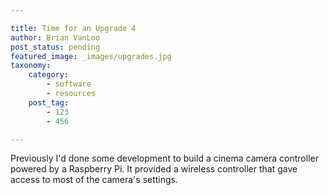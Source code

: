 ```yaml
---

title: Time for an Upgrade 4
author: Brian VanLoo
post_status: pending
featured_image: _images/upgrades.jpg
taxonomy:
    category:
        - software
        - resources
    post_tag:
        - 123
        - 456

---
```


Previously I'd done some development to build a cinema camera controller powered by a Raspberry Pi.
It provided a wireless controller that gave access to most of the camera's settings.

